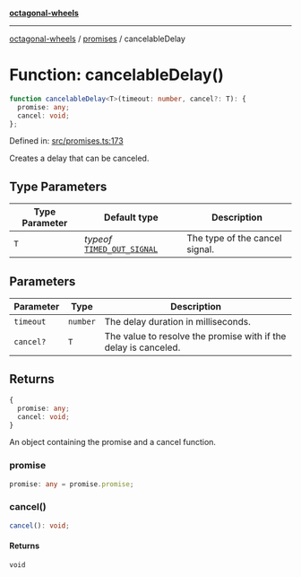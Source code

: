 [**octagonal-wheels**](../../README.md)

***

[octagonal-wheels](../../modules.md) / [promises](../README.md) / cancelableDelay

# Function: cancelableDelay()

```ts
function cancelableDelay<T>(timeout: number, cancel?: T): {
  promise: any;
  cancel: void;
};
```

Defined in: [src/promises.ts:173](https://github.com/vrtmrz/octagonal-wheels/blob/main/src/promises.ts#L173)

Creates a delay that can be canceled.

## Type Parameters

| Type Parameter | Default type | Description |
| ------ | ------ | ------ |
| `T` | *typeof* [`TIMED_OUT_SIGNAL`](../TIMED_OUT_SIGNAL-1/README.md) | The type of the cancel signal. |

## Parameters

| Parameter | Type | Description |
| ------ | ------ | ------ |
| `timeout` | `number` | The delay duration in milliseconds. |
| `cancel?` | `T` | The value to resolve the promise with if the delay is canceled. |

## Returns

```ts
{
  promise: any;
  cancel: void;
}
```

An object containing the promise and a cancel function.

### promise

```ts
promise: any = promise.promise;
```

### cancel()

```ts
cancel(): void;
```

#### Returns

`void`
